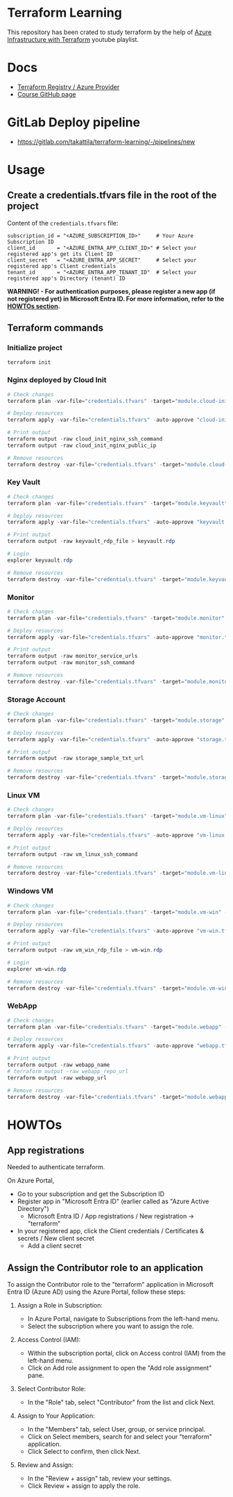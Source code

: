 # Terraform Learning

This repository has been crated to study terraform by the help of [Azure Infrastructure with Terraform](https://www.youtube.com/watch?v=lH3KT9RUEOA&list=PLLc2nQDXYMHowSZ4Lkq2jnZ0gsJL3ArAw) youtube playlist.

# Docs

- [Terraform Registry / Azure Provider](https://registry.terraform.io/providers/hashicorp/azurerm/latest/docs)
- [Course GitHub page](https://github.com/cloudxeus/terraform-azure)

# GitLab Deploy pipeline

- https://gitlab.com/takattila/terraform-learning/-/pipelines/new

# Usage

## Create a credentials.tfvars file in the root of the project

Content of the `credentials.tfvars` file:
```
subscription_id = "<AZURE_SUBSCRIPTION_ID>"     # Your Azure Subscription ID
client_id       = "<AZURE_ENTRA_APP_CLIENT_ID>" # Select your registered app's get its Client ID
client_secret   = "<AZURE_ENTRA_APP_SECRET"     # Select your registered app's Client credentials
tenant_id       = "<AZURE_ENTRA_APP_TENANT_ID"  # Select your registered app's Directory (tenant) ID
```

**WARNING! - For authentication purposes, please register a new app (if not registered yet) in Microsoft Entra ID. For more information, refer to the [HOWTOs section](#howtos).**

## Terraform commands

### Initialize project

```powershell
terraform init
```

### Nginx deployed by Cloud Init

```powershell
# Check changes
terraform plan -var-file="credentials.tfvars" -target="module.cloud-init-nginx" -out="cloud-init-nginx.tfplan"

# Deploy resources
terraform apply -var-file="credentials.tfvars" -auto-approve "cloud-init-nginx.tfplan"

# Print output
terraform output -raw cloud_init_nginx_ssh_command
terraform output -raw cloud_init_nginx_public_ip

# Remove resources
terraform destroy -var-file="credentials.tfvars" -target="module.cloud-init-nginx" -auto-approve
```

### Key Vault

```powershell
# Check changes
terraform plan -var-file="credentials.tfvars" -target="module.keyvault" -out="keyvault.tfplan"

# Deploy resources
terraform apply -var-file="credentials.tfvars" -auto-approve "keyvault.tfplan"

# Print output
terraform output -raw keyvault_rdp_file > keyvault.rdp

# Login
explorer keyvault.rdp

# Remove resources
terraform destroy -var-file="credentials.tfvars" -target="module.keyvault" -auto-approve
```

### Monitor

```powershell
# Check changes
terraform plan -var-file="credentials.tfvars" -target="module.monitor" -out="monitor.tfplan"

# Deploy resources
terraform apply -var-file="credentials.tfvars" -auto-approve "monitor.tfplan"

# Print output
terraform output -raw monitor_service_urls
terraform output -raw monitor_ssh_command

# Remove resources
terraform destroy -var-file="credentials.tfvars" -target="module.monitor" -auto-approve
```

### Storage Account

```powershell
# Check changes
terraform plan -var-file="credentials.tfvars" -target="module.storage" -out="storage.tfplan"

# Deploy resources
terraform apply -var-file="credentials.tfvars" -auto-approve "storage.tfplan"

# Print output
terraform output -raw storage_sample_txt_url

# Remove resources
terraform destroy -var-file="credentials.tfvars" -target="module.storage" -auto-approve
```

### Linux VM

```powershell
# Check changes
terraform plan -var-file="credentials.tfvars" -target="module.vm-linux" -out="vm-linux.tfplan"

# Deploy resources
terraform apply -var-file="credentials.tfvars" -auto-approve "vm-linux.tfplan"

# Print output
terraform output -raw vm_linux_ssh_command

# Remove resources
terraform destroy -var-file="credentials.tfvars" -target="module.vm-linux" -auto-approve
```

### Windows VM

```powershell
# Check changes
terraform plan -var-file="credentials.tfvars" -target="module.vm-win" -out="vm-win.tfplan"

# Deploy resources
terraform apply -var-file="credentials.tfvars" -auto-approve "vm-win.tfplan"

# Print output
terraform output -raw vm_win_rdp_file > vm-win.rdp

# Login
explorer vm-win.rdp

# Remove resources
terraform destroy -var-file="credentials.tfvars" -target="module.vm-win" -auto-approve
```

### WebApp

```powershell
# Check changes
terraform plan -var-file="credentials.tfvars" -target="module.webapp" -out="webapp.tfplan"

# Deploy resources
terraform apply -var-file="credentials.tfvars" -auto-approve "webapp.tfplan"

# Print output
terraform output -raw webapp_name
# terraform output -raw webapp_repo_url
terraform output -raw webapp_url

# Remove resources
terraform destroy -var-file="credentials.tfvars" -target="module.webapp" -auto-approve
```

# HOWTOs

## App registrations

Needed to authenticate terraform.

On Azure Portal,
- Go to your subscription and get the Subscription ID
- Register app in "Microsoft Entra ID" (earlier called as "Azure Active Directory")
  - Microsoft Entra ID / App registrations / New registration -> "terraform"
- In your registered app, click the Client credentials / Certificates & secrets / New client secret
  - Add a client secret

## Assign the Contributor role to an application 

To assign the Contributor role to the "terraform" application in Microsoft Entra ID (Azure AD) using the Azure Portal, follow these steps:

1. Assign a Role in Subscription:
   - In Azure Portal, navigate to Subscriptions from the left-hand menu.
   - Select the subscription where you want to assign the role.

2. Access Control (IAM):
   - Within the subscription portal, click on Access control (IAM) from the left-hand menu.
   - Click on Add role assignment to open the "Add role assignment" pane.

3. Select Contributor Role:
   - In the "Role" tab, select "Contributor" from the list and click Next.   

4. Assign to Your Application:
   - In the "Members" tab, select User, group, or service principal.
   - Click on Select members, search for and select your "terraform" application.
   - Click Select to confirm, then click Next.

5. Review and Assign:
   - In the "Review + assign" tab, review your settings.
   - Click Review + assign to apply the role.